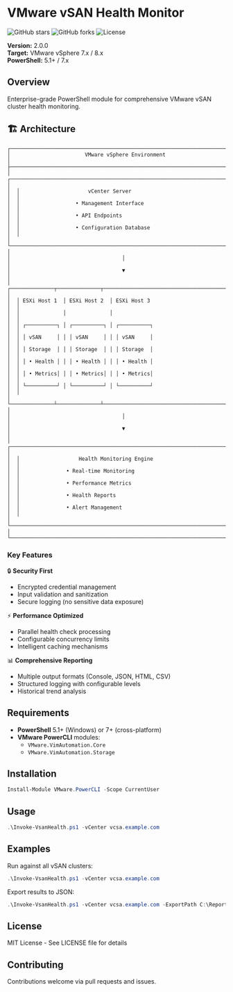 # VMware vSAN Health Monitor

![GitHub stars](https://img.shields.io/github/stars/uldyssian-sh/vmware-vsan-health)
![GitHub forks](https://img.shields.io/github/forks/uldyssian-sh/vmware-vsan-health)
![License](https://img.shields.io/github/license/uldyssian-sh/vmware-vsan-health)

**Version:** 2.0.0  
**Target:** VMware vSphere 7.x / 8.x  
**PowerShell:** 5.1+ / 7.x  

## Overview

Enterprise-grade PowerShell module for comprehensive VMware vSAN cluster health monitoring.

## 🏗️ Architecture

```
┌──────────────────────────────────────────────────────────────────────────────┐
│                        VMware vSphere Environment                           │
├──────────────────────────────────────────────────────────────────────────────┤
│  ┌────────────────────────────────────────────────────────────────────────┐  │
│  │                      vCenter Server                                   │  │
│  │                  • Management Interface                               │  │
│  │                  • API Endpoints                                      │  │
│  │                  • Configuration Database                             │  │
│  └────────────────────────────────────────────────────────────────────────┘  │
│                                    │                                        │
│                                    ▼                                        │
│  ┌──────────────┬──────────────┬──────────────────────────────────────────┐  │
│  │ ESXi Host 1  │ ESXi Host 2  │ ESXi Host 3                              │  │
│  │              │              │                                          │  │
│  │ ┌──────────┐ │ ┌──────────┐ │ ┌──────────┐                             │  │
│  │ │ vSAN     │ │ │ vSAN     │ │ │ vSAN     │                             │  │
│  │ │ Storage  │ │ │ Storage  │ │ │ Storage  │                             │  │
│  │ │ • Health │ │ │ • Health │ │ │ • Health │                             │  │
│  │ │ • Metrics│ │ │ • Metrics│ │ │ • Metrics│                             │  │
│  │ └──────────┘ │ └──────────┘ │ └──────────┘                             │  │
│  └──────────────┴──────────────┴──────────────────────────────────────────┘  │
│                                    │                                        │
│                                    ▼                                        │
│  ┌────────────────────────────────────────────────────────────────────────┐  │
│  │                   Health Monitoring Engine                            │  │
│  │               • Real-time Monitoring                                  │  │
│  │               • Performance Metrics                                   │  │
│  │               • Health Reports                                        │  │
│  │               • Alert Management                                      │  │
│  └────────────────────────────────────────────────────────────────────────┘  │
└──────────────────────────────────────────────────────────────────────────────┘
```

### Key Features

🔒 **Security First**
- Encrypted credential management
- Input validation and sanitization
- Secure logging (no sensitive data exposure)

⚡ **Performance Optimized**
- Parallel health check processing
- Configurable concurrency limits
- Intelligent caching mechanisms

📊 **Comprehensive Reporting**
- Multiple output formats (Console, JSON, HTML, CSV)
- Structured logging with configurable levels
- Historical trend analysis

## Requirements

- **PowerShell** 5.1+ (Windows) or 7+ (cross-platform)
- **VMware PowerCLI** modules:
  - `VMware.VimAutomation.Core`
  - `VMware.VimAutomation.Storage`

## Installation

```powershell
Install-Module VMware.PowerCLI -Scope CurrentUser
```

## Usage

```powershell
.\Invoke-VsanHealth.ps1 -vCenter vcsa.example.com
```

## Examples

Run against all vSAN clusters:
```powershell
.\Invoke-VsanHealth.ps1 -vCenter vcsa.example.com
```

Export results to JSON:
```powershell
.\Invoke-VsanHealth.ps1 -vCenter vcsa.example.com -ExportPath C:\Reports\vsan-health.json
```

## License

MIT License - See LICENSE file for details

## Contributing

Contributions welcome via pull requests and issues.
